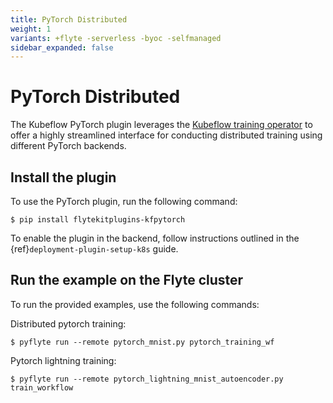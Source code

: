 ```yaml
---
title: PyTorch Distributed
weight: 1
variants: +flyte -serverless -byoc -selfmanaged
sidebar_expanded: false
---
```


# PyTorch Distributed

The Kubeflow PyTorch plugin leverages the [Kubeflow training operator](https://github.com/kubeflow/training-operator)
to offer a highly streamlined interface for conducting distributed training using different PyTorch backends.

## Install the plugin

To use the PyTorch plugin, run the following command:

```shell
$ pip install flytekitplugins-kfpytorch
```

To enable the plugin in the backend, follow instructions outlined in the {ref}`deployment-plugin-setup-k8s` guide.

## Run the example on the Flyte cluster

To run the provided examples, use the following commands:

Distributed pytorch training:

```shell
$ pyflyte run --remote pytorch_mnist.py pytorch_training_wf
```

Pytorch lightning training:

```shell
$ pyflyte run --remote pytorch_lightning_mnist_autoencoder.py train_workflow
```


